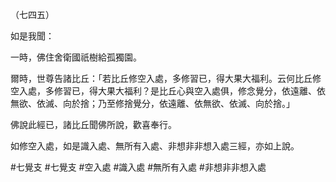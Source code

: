 （七四五）

如是我聞：

一時，佛住舍衛國祇樹給孤獨園。

爾時，世尊告諸比丘：「若比丘修空入處，多修習已，得大果大福利。云何比丘修空入處，多修習已，得大果大福利？是比丘心與空入處俱，修念覺分，依遠離、依無欲、依滅、向於捨；乃至修捨覺分，依遠離、依無欲、依滅、向於捨。」

佛說此經已，諸比丘聞佛所說，歡喜奉行。

如修空入處，如是識入處、無所有入處、非想非非想入處三經，亦如上說。



#七覺支
#七覺支
#空入處
#識入處
#無所有入處
#非想非非想入處

